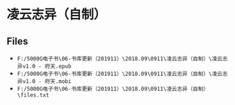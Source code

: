 # 凌云志异（自制）

## Files

- `F:/5000G电子书\06-书库更新（201911）\2018.09\0911\凌云志异（自制）\凌云志异v1.0 - 府天.epub`
- `F:/5000G电子书\06-书库更新（201911）\2018.09\0911\凌云志异（自制）\凌云志异v1.0 - 府天.mobi`
- `F:/5000G电子书\06-书库更新（201911）\2018.09\0911\凌云志异（自制）\files.txt`
